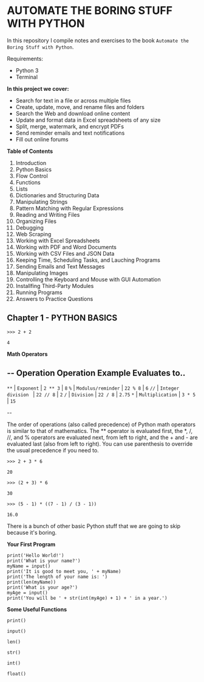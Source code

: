 # AUTOMATE THE BORING STUFF WITH PYTHON

In this repository I compile notes and exercises to the book `Automate the Boring Stuff with Python`.

Requirements:

 - Python 3
 - Terminal

**In this project we cover:**

 - Search for text in a file or across multiple files
 - Create, update, move, and rename files and folders
 - Search the Web and download online content
 - Update and format data in Excel spreadsheets of any size
 - Split, merge, watermark, and encrypt PDFs
 - Send reminder emails and text notifications
 - Fill out online forums

**Table of Contents**

1. Introduction
2. Python Basics
3. Flow Control
4. Functions
5. Lists
6. Dictionaries and Structuring Data
7. Manipulating Strings
8. Pattern Matching with Regular Expressions
9. Reading and Writing Files
10. Organizing Files
11. Debugging
12. Web Scraping
13. Working with Excel Spreadsheets
14. Working with PDF and Word Documents
15. Working with CSV Files and JSON Data
16. Keeping Time, Scheduling Tasks, and Lauching Programs
17. Sending Emails and Text Messages
18. Manipulating Images
19. Controlling the Keyboard and Mouse with GUI Automation
20. Installfing Third-Party Modules
21. Running Programs
22. Answers to Practice Questions

## Chapter 1 - PYTHON BASICS

	>>> 2 + 2

	4

**Math Operators**

--
 Operation   Operation           Example     Evaluates to..
--

 `**`    |   `Exponent`          | `2 ** 3`  |  `8`
 `%`     |   `Modulus/reminder`  | `22 % 8`  |   `6`
 `//`    |   `Integer division ` | `22 // 8` |   `2`
 `/`     |   `Division`          | `22 / 8`  |   `2.75`
 `*`     |   `Multiplication`    | `3 * 5`   |  `15`

--

The order of operations (also called precedence) of Python math operators is similar to that of mathematics. The ** operator is evaluated first, the *, /, //, and % operators are evaluated next, from left to right, and the + and - are evaluated last (also from left to right). You can use parenthesis to override the usual precedence if you need to.

	>>> 2 + 3 * 6

	20

	>>> (2 + 3) * 6

	30

	>>> (5 - 1) * ((7 - 1) / (3 - 1))

	16.0

There is a bunch of other basic Python stuff that we are going to skip because it's boring.

**Your First Program**

	print('Hello World!')
	print('What is your name?')
	myName = input()
	print('It is good to meet you, ' + myName)
	print('The length of your name is: ')
	print(len(myName))
	print('What is your age?')
	myAge = input()
	print('You will be ' + str(int(myAge) + 1) + ' in a year.')

**Some Useful Functions**

`print()`

`input()`

`len()`

`str()`

`int()`

`float()`








